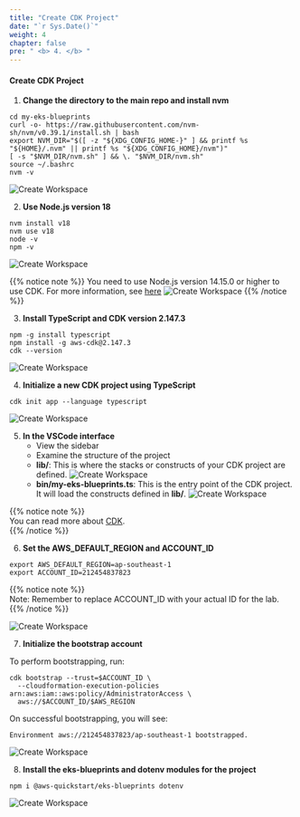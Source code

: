 ```yaml
---
title: "Create CDK Project"  
date: "`r Sys.Date()`"  
weight: 4  
chapter: false  
pre: " <b> 4. </b> "
---
```


#### Create CDK Project

1.  **Change the directory to the main repo and install nvm**
```
cd my-eks-blueprints
curl -o- https://raw.githubusercontent.com/nvm-sh/nvm/v0.39.1/install.sh | bash
export NVM_DIR="$([ -z "${XDG_CONFIG_HOME-}" ] && printf %s "${HOME}/.nvm" || printf %s "${XDG_CONFIG_HOME}/nvm")"
[ -s "$NVM_DIR/nvm.sh" ] && \. "$NVM_DIR/nvm.sh"
source ~/.bashrc
nvm -v
```
![Create Workspace](/images/4-createcdkproject/001-createcdkproject.png?featherlight=false&width=90pc)

2.  **Use Node.js version 18**
```
nvm install v18
nvm use v18
node -v
npm -v
```
![Create Workspace](/images/4-createcdkproject/003-createcdkproject.png?featherlight=false&width=90pc)

{{% notice note %}}
You need to use Node.js version 14.15.0 or higher to use CDK. For more information, see [here](https://docs.aws.amazon.com/cdk/v2/guide/getting_started.html)
![Create Workspace](/images/4-createcdkproject/002-createcdkproject.png?featherlight=false&width=90pc)
{{% /notice %}}
    
3.  **Install TypeScript and CDK version 2.147.3**
```
npm -g install typescript
npm install -g aws-cdk@2.147.3
cdk --version
```
![Create Workspace](/images/4-createcdkproject/005-createcdkproject.png?featherlight=false&width=90pc)

4.  **Initialize a new CDK project using TypeScript**
    
```
cdk init app --language typescript
```

![Create Workspace](/images/4-createcdkproject/006-createcdkproject.png?featherlight=false&width=90pc)
    
5.  **In the VSCode interface**
    *   View the sidebar
    *   Examine the structure of the project
    *   **lib/**: This is where the stacks or constructs of your CDK project are defined. 
    ![Create Workspace](/images/4-createcdkproject/012-createcdkproject.png?featherlight=false&width=90pc)
    *   **bin/my-eks-blueprints.ts**: This is the entry point of the CDK project. It will load the constructs defined in **lib/**. 
    ![Create Workspace](/images/4-createcdkproject/013-createcdkproject.png?featherlight=false&width=90pc)

{{% notice note %}}  
You can read more about [CDK](https://docs.aws.amazon.com/cdk/v2/guide/best-practices.html).  
{{% /notice %}}
   
6.  **Set the AWS_DEFAULT_REGION and ACCOUNT_ID**
    
```
export AWS_DEFAULT_REGION=ap-southeast-1
export ACCOUNT_ID=212454837823
```
    
{{% notice note %}}  
Note: Remember to replace ACCOUNT_ID with your actual ID for the lab.  
{{% /notice %}}

![Create Workspace](/images/4-createcdkproject/007-createcdkproject.png?featherlight=false&width=90pc)
    
7.  **Initialize the bootstrap account**
    
To perform bootstrapping, run:
    
    
```
cdk bootstrap --trust=$ACCOUNT_ID \
  --cloudformation-execution-policies arn:aws:iam::aws:policy/AdministratorAccess \
  aws://$ACCOUNT_ID/$AWS_REGION
```
    
On successful bootstrapping, you will see:
```
Environment aws://212454837823/ap-southeast-1 bootstrapped.
```
    
![Create Workspace](/images/4-createcdkproject/010-createcdkproject.png?featherlight=false&width=90pc)
    
8.  **Install the eks-blueprints and dotenv modules for the project**

```
npm i @aws-quickstart/eks-blueprints dotenv
```
    
![Create Workspace](/images/4-createcdkproject/011-createcdkproject.png?featherlight=false&width=90pc)